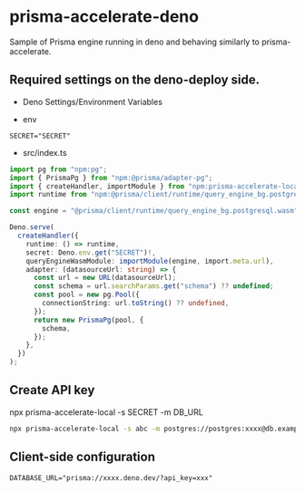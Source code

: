 # prisma-accelerate-deno

Sample of Prisma engine running in deno and behaving similarly to prisma-accelerate.

## Required settings on the deno-deploy side.

- Deno Settings/Environment Variables

- env

```env
SECRET="SECRET"
```

- src/index.ts

```ts
import pg from "npm:pg";
import { PrismaPg } from "npm:@prisma/adapter-pg";
import { createHandler, importModule } from "npm:prisma-accelerate-local/deno";
import runtime from "npm:@prisma/client/runtime/query_engine_bg.postgresql.js";

const engine = "@prisma/client/runtime/query_engine_bg.postgresql.wasm";

Deno.serve(
  createHandler({
    runtime: () => runtime,
    secret: Deno.env.get("SECRET")!,
    queryEngineWasmModule: importModule(engine, import.meta.url),
    adapter: (datasourceUrl: string) => {
      const url = new URL(datasourceUrl);
      const schema = url.searchParams.get("schema") ?? undefined;
      const pool = new pg.Pool({
        connectionString: url.toString() ?? undefined,
      });
      return new PrismaPg(pool, {
        schema,
      });
    },
  })
);
```

## Create API key

npx prisma-accelerate-local -s SECRET -m DB_URL

```bash
npx prisma-accelerate-local -s abc -m postgres://postgres:xxxx@db.example.com:5432/postgres?schema=public
```

## Client-side configuration

```
DATABASE_URL="prisma://xxxx.deno.dev/?api_key=xxx"
```
